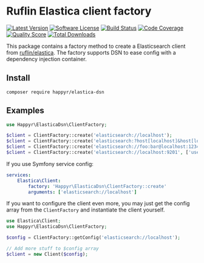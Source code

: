 # Ruflin Elastica client factory

[![Latest Version](https://img.shields.io/github/release/Happyr/elastica-dsn.svg?style=flat-square)](https://github.com/Happyr/elastica-dsn/releases)
[![Software License](https://img.shields.io/badge/license-MIT-brightgreen.svg?style=flat-square)](LICENSE)
[![Build Status](https://img.shields.io/travis/Happyr/elastica-dsn.svg?style=flat-square)](https://travis-ci.org/Happyr/elastica-dsn)
[![Code Coverage](https://img.shields.io/scrutinizer/coverage/g/Happyr/elastica-dsn.svg?style=flat-square)](https://scrutinizer-ci.com/g/Happyr/elastica-dsn)
[![Quality Score](https://img.shields.io/scrutinizer/g/Happyr/elastica-dsn.svg?style=flat-square)](https://scrutinizer-ci.com/g/Happyr/elastica-dsn)
[![Total Downloads](https://img.shields.io/packagist/dt/happyr/elastica-dsn.svg?style=flat-square)](https://packagist.org/packages/happyr/elastica-dsn)

This package contains a factory method to create a Elasticsearch client from [ruflin/elastica](https://github.com/ruflin/Elastica).
The factory supports DSN to ease config with a dependency injection container. 

## Install

```
composer require happyr/elastica-dsn
```

## Examples

```php
use Happyr\ElasticaDsn\ClientFactory;

$client = ClientFactory::create('elasticsearch://localhost');
$client = ClientFactory::create('elasticsearch:?host[localhost]&host[localhost:9201]&host[127.0.0.1:9202]');
$client = ClientFactory::create('elasticsearch://foo:bar@localhost:1234');
$client = ClientFactory::create('elasticsearch://localhost:9201', ['username' => 'foo', 'password' => 'bar']);
```

If you use Symfony service config:

```yaml
services:
    Elastica\Client:
        factory: 'Happyr\ElasticaDsn\ClientFactory::create'
        arguments: ['elasticsearch://localhost']
```

If you want to configure the client even more, you may just get the config array from the `ClientFactory` and
instantiate the client yourself. 

```php
use Elastica\Client;
use Happyr\ElasticaDsn\ClientFactory;

$config = ClientFactory::getConfig('elasticsearch://localhost');

// Add more stuff to $config array
$client = new Client($config);
```
